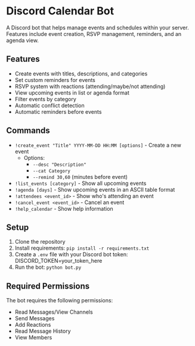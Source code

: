 # Discord Calendar Bot

A Discord bot that helps manage events and schedules within your server. Features include event creation, RSVP management, reminders, and an agenda view.

## Features

- Create events with titles, descriptions, and categories
- Set custom reminders for events
- RSVP system with reactions (attending/maybe/not attending)
- View upcoming events in list or agenda format
- Filter events by category
- Automatic conflict detection
- Automatic reminders before events

## Commands

- `!create_event "Title" YYYY-MM-DD HH:MM [options]` - Create a new event
  - Options:
    - `--desc "Description"`
    - `--cat Category`
    - `--remind 30,60` (minutes before event)
- `!list_events [category]` - Show all upcoming events
- `!agenda [days]` - Show upcoming events in an ASCII table format
- `!attendees <event_id>` - Show who's attending an event
- `!cancel_event <event_id>` - Cancel an event
- `!help_calendar` - Show help information

## Setup

1. Clone the repository
2. Install requirements: `pip install -r requirements.txt`
3. Create a `.env` file with your Discord bot token: DISCORD_TOKEN=your_token_here
4. Run the bot: `python bot.py`

## Required Permissions

The bot requires the following permissions:
- Read Messages/View Channels
- Send Messages
- Add Reactions
- Read Message History
- View Members